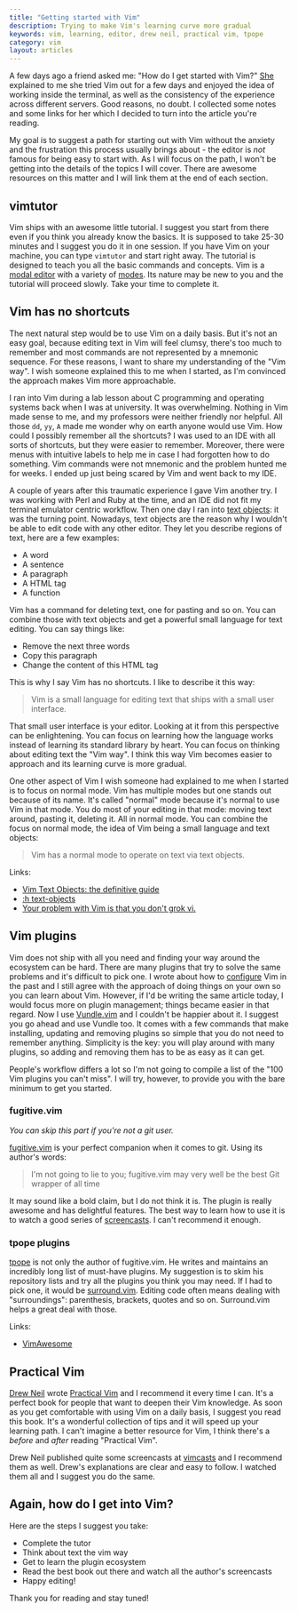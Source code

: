 ```yaml
---
title: "Getting started with Vim"
description: Trying to make Vim's learning curve more gradual
keywords: vim, learning, editor, drew neil, practical vim, tpope
category: vim
layout: articles
---
```


A few days ago a friend asked me: "How do I get started with Vim?"
[She](https://twitter.com/lady_jcb) explained to me she tried Vim out for a
few days and enjoyed the idea of working inside the terminal, as well as the
consistency of the experience across different servers. Good reasons, no
doubt.  I collected some notes and some links for her which I decided to turn
into the article you're reading.

My goal is to suggest a path for starting out with Vim without the anxiety and
the frustration this process usually brings about - the editor is _not_ famous
for being easy to start with. As I will focus on the path, I won't be getting
into the details of the topics I will cover. There are awesome resources on
this matter and I will link them at the end of each section.

## vimtutor

Vim ships with an awesome little tutorial. I suggest you start from there even
if you think you already know the basics. It is supposed to take 25-30 minutes
and I suggest you do it in one session. If you have Vim on your machine, you can
type `vimtutor` and start right away. The tutorial is designed to teach you all
the basic commands and concepts. Vim is a [modal
editor](http://unix.stackexchange.com/questions/57705/modeless-vs-modal-editors#57708)
with a variety of
[modes](https://en.wikibooks.org/wiki/Learning_the_vi_Editor/Vim/Modes). Its
nature may be new to you and the tutorial will proceed slowly. Take your time to
complete it.

## Vim has no shortcuts

The next natural step would be to use Vim on a daily basis. But it's not an easy
goal, because editing text in Vim will feel clumsy, there's too much to remember
and most commands are not represented by a mnemonic sequence. For these reasons,
I want to share my understanding of the "Vim way". I wish someone explained this
to me when I started, as I'm convinced the approach makes Vim more approachable.

I ran into Vim during a lab lesson about C programming and operating systems
back when I was at university. It was overwhelming. Nothing in Vim made sense to
me, and my professors were neither friendly nor helpful. All those `dd`, `yy`,
`A` made me wonder why on earth anyone would use Vim. How could I possibly
remember all the shortcuts? I was used to an IDE with all sorts of shortcuts,
but they were easier to remember. Moreover, there were menus with intuitive
labels to help me in case I had forgotten how to do something. Vim commands were
not mnemonic and the problem hunted me for weeks. I ended up just being scared
by Vim and went back to my IDE.

A couple of years after this traumatic experience I gave Vim another try. I was
working with Perl and Ruby at the time, and an IDE did not fit my terminal
emulator centric workflow. Then one day I ran into [text
objects](http://vimdoc.sourceforge.net/htmldoc/motion.html#object-select): it
was the turning point. Nowadays, text objects are the reason why I wouldn't be
able to edit code with any other editor. They let you describe regions of text,
here are a few examples:

- A word
- A sentence
- A paragraph
- A HTML tag
- A function

Vim has a command for deleting text, one for pasting and so on. You can combine
those with text objects and get a powerful small language for text editing. You
can say things like:

- Remove the next three words
- Copy this paragraph
- Change the content of this HTML tag

This is why I say Vim has no shortcuts. I like to describe it this way:

> Vim is a small language for editing text that ships with a small user
> interface.

That small user interface is your editor. Looking at it from this perspective
can be enlightening. You can focus on learning how the language works instead of
learning its standard library by heart. You can focus on thinking about editing
text the "Vim way". I think this way Vim becomes easier to approach and its
learning curve is more gradual.

One other aspect of Vim I wish someone had explained to me when I started is to
focus on normal mode. Vim has multiple modes but one stands out because of its
name. It's called "normal" mode because it's normal to use Vim in that mode. You
do most of your editing in that mode: moving text around, pasting it, deleting
it. All in normal mode. You can combine the focus on normal mode, the idea of
Vim being a small language and text objects:

> Vim has a normal mode to operate on text via text objects.

Links:

- [Vim Text Objects: the definitive
  guide](http://blog.carbonfive.com/2011/10/17/vim-text-objects-the-definitive-guide/)
- [:h text-objects]([http://vimdoc.sourceforge.net/htmldoc/motion.html#object-select)
- [Your problem with Vim is that you don't grok
  vi.](http://stackoverflow.com/questions/1218390/what-is-your-most-productive-shortcut-with-vim/1220118#1220118)


## Vim plugins

Vim does not ship with all you need and finding your way around the ecosystem
can be hard. There are many plugins that try to solve the same problems and it's
difficult to pick one. I wrote about how to
[configure](/vim-for-rails-developers-lazy-modern-configuration) Vim in the past
and I still agree with the approach of doing things on your own so you can learn
about Vim. However, if I'd be writing the same article today, I would focus more
on plugin management; things became easier in that regard. Now I use
[Vundle.vim]([https://github.com/VundleVim/Vundle.vim) and I couldn't be happier
about it. I suggest you go ahead and use Vundle too. It comes with a few
commands that make installing, updating and removing plugins so simple that you
do not need to remember anything. Simplicity is the key: you will play around
with many plugins, so adding and removing them has to be as easy as it can get.

People's workflow differs a lot so I'm not going to compile a list of the "100
Vim plugins you can't miss". I will try, however, to provide you with the bare
minimum to get you started.

### fugitive.vim

_You can skip this part if you're not a git user._

[fugitive.vim](https://github.com/tpope/vim-fugitive) is your perfect companion
when it comes to git. Using its author's words:

> I'm not going to lie to you; fugitive.vim may very well be the best Git
> wrapper of all time

It may sound like a bold claim, but I do not think it is. The plugin is really
awesome and has delightful features. The best way to learn how to use it is to
watch a good series of
[screencasts](http://vimcasts.org/blog/2011/05/the-fugitive-series/). I can't
recommend it enough.

### tpope plugins

[tpope](https://github.com/tpope) is not only the author of fugitive.vim. He
writes and maintains an incredibly long list of must-have plugins. My suggestion
is to skim his repository lists and try all the plugins you think you may need.
If I had to pick one, it would be
[surround.vim](https://github.com/tpope/vim-surround). Editing code often means
dealing with "surroundings": parenthesis, brackets, quotes and so on.
Surround.vim helps a great deal with those.

Links:

- [VimAwesome](http://vimawesome.com/)

## Practical Vim

[Drew Neil](https://twitter.com/nelstrom) wrote [Practical
Vim](https://pragprog.com/book/dnvim/practical-vim) and I recommend it every
time I can. It's a perfect book for people that want to deepen their Vim
knowledge. As soon as you get comfortable with using Vim on a daily basis, I
suggest you read this book. It's a wonderful collection of tips and it will
speed up your learning path. I can't imagine a better resource for Vim,  I think
there's a _before_ and _after_ reading "Practical Vim".

Drew Neil published quite some screencasts at [vimcasts](http://vimcasts.org/)
and I recommend them as well. Drew's explanations are clear and easy to follow.
I watched them all and I suggest you do the same.

## Again, how do I get into Vim?

Here are the steps I suggest you take:

- Complete the tutor
- Think about text the vim way
- Get to learn the plugin ecosystem
- Read the best book out there and watch all the author's screencasts
- Happy editing!

Thank you for reading and stay tuned!
